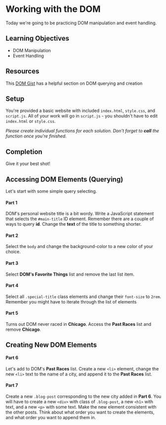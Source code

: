 # Working with the DOM

Today we're going to be practicing DOM manipulation and event handling.

## Learning Objectives

- DOM Manipulation
- Event Handling

## Resources

This [DOM Gist](https://gist.github.com/thegitfather/9c9f1a927cd57df14a59c268f118ce86) has a helpful section on DOM querying and creation

## Setup

You're provided a basic website with included `index.html`, `style.css`, and `script.js`. All of your work will go in `script.js` - you shouldn't have to edit `index.html` or `style.css`.

_*Please create individual functions for each solution. Don't forget to **call** the function once you're finished.*_

## Completion

Give it your best shot!

## Accessing DOM Elements (Querying)

Let's start with some simple query selecting.

#### Part 1

DOM's personal website title is a bit wordy. Write a JavaScript statement that selects the `#main-title` ID element. Remember there are a couple of ways to query **id**. Change the **text** of the title to something shorter.

#### Part 2

Select the `body` and change the background-color to a new color of your choice.

#### Part 3

Select **DOM's Favorite Things** list and remove the last list item.

#### Part 4

Select all `.special-title` class elements and change their `font-size` to `2rem`. Remember you might have to iterate through the list of elements

#### Part 5

Turns out DOM never raced in **Chicago**. Access the **Past Races** list and remove **Chicago**.

## Creating New DOM Elements

#### Part 6

Let's add to DOM's **Past Races** list. Create a new `<li>` element, change the new `<li>` text to the name of a city, and append it to the **Past Races** list.

#### Part 7

Create a new `.blog-post` corresponding to the new city added in **Part 6**. You will have to create a new `<div>` with class of `.blog-post`, a new `<h1>` with text, and a new `<p>` with some text. Make the new element consistent with the other posts. Think about what order you want to create the elements, and what order you want to append them in.

